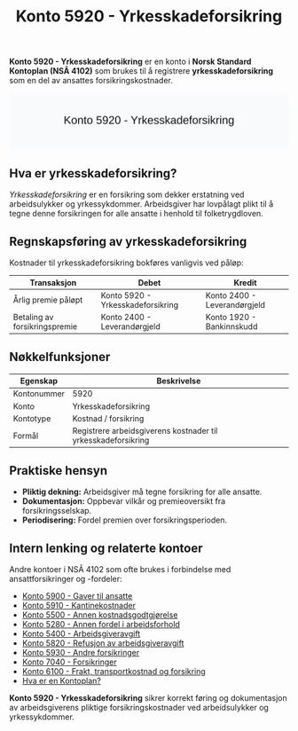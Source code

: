 ﻿---
title: "Konto 5920 - Yrkesskadeforsikring"
seoTitle: "5920-yrkesskadeforsikring"
meta_description: '**Konto 5920 - Yrkesskadeforsikring** er en konto i **Norsk Standard Kontoplan (NSÂ 4102)** som brukes til å registrere **yrkesskadeforsikring** som en del av ...'
slug: 5920-yrkesskadeforsikring
type: blog
layout: pages/single
---

**Konto 5920 - Yrkesskadeforsikring** er en konto i **Norsk Standard Kontoplan (NSÂ 4102)** som brukes til å registrere **yrkesskadeforsikring** som en del av ansattes forsikringskostnader.

![Illustrasjon av konto 5920 Yrkesskadeforsikring](5920-yrkesskadeforsikring-image.svg)

## Hva er yrkesskadeforsikring?

*Yrkesskadeforsikring* er en forsikring som dekker erstatning ved arbeidsulykker og yrkessykdommer. Arbeidsgiver har lovpålagt plikt til å tegne denne forsikringen for alle ansatte i henhold til folketrygdloven.

## Regnskapsføring av yrkesskadeforsikring

Kostnader til yrkesskadeforsikring bokføres vanligvis ved påløp:

| Transaksjon                              | Debet                         | Kredit                      |
|------------------------------------------|-------------------------------|-----------------------------|
| Årlig premie påløpt                       | Konto 5920 - Yrkesskadeforsikring | Konto 2400 - Leverandørgjeld |
| Betaling av forsikringspremie            | Konto 2400 - Leverandørgjeld  | Konto 1920 - Bankinnskudd   |

## Nøkkelfunksjoner

| Egenskap      | Beskrivelse                                            |
|---------------|--------------------------------------------------------|
| Kontonummer   | 5920                                                   |
| Konto         | Yrkesskadeforsikring                                   |
| Kontotype     | Kostnad / forsikring                                   |
| Formål        | Registrere arbeidsgiverens kostnader til yrkesskadeforsikring |

## Praktiske hensyn

* **Pliktig dekning:** Arbeidsgiver må tegne forsikring for alle ansatte.
* **Dokumentasjon:** Oppbevar vilkår og premieoversikt fra forsikringsselskap.
* **Periodisering:** Fordel premien over forsikringsperioden.

## Intern lenking og relaterte kontoer

Andre kontoer i NSÂ 4102 som ofte brukes i forbindelse med ansattforsikringer og -fordeler:

* [Konto 5900 - Gaver til ansatte](/blogs/kontoplan/5900-gaver-til-ansatte "Konto 5900 - Gaver til ansatte")
* [Konto 5910 - Kantinekostnader](/blogs/kontoplan/5910-kantinekostnader "Konto 5910 - Kantinekostnader")
* [Konto 5500 - Annen kostnadsgodtgjørelse](/blogs/kontoplan/5500-annen-kostnadsgodtgjorelse "Konto 5500 - Annen kostnadsgodtgjørelse")
* [Konto 5280 - Annen fordel i arbeidsforhold](/blogs/kontoplan/5280-annen-fordel-i-arbeidsforhold "Konto 5280 - Annen fordel i arbeidsforhold")
* [Konto 5400 - Arbeidsgiveravgift](/blogs/kontoplan/5400-arbeidsgiveravgift "Konto 5400 - Arbeidsgiveravgift")
* [Konto 5820 - Refusjon av arbeidsgiveravgift](/blogs/kontoplan/5820-refusjon-av-arbeidsgiveravgift "Konto 5820 - Refusjon av arbeidsgiveravgift")
* [Konto 5930 - Andre forsikringer](/blogs/kontoplan/5930-andre-forsikringer "Konto 5930 - Andre forsikringer")
* [Konto 7040 - Forsikringer](/blogs/kontoplan/7040-forsikringer "Konto 7040 - Forsikringer")
* [Konto 6100 - Frakt, transportkostnad og forsikring](/blogs/kontoplan/6100-frakt-transportkostnad-og-forsikring "Konto 6100 - Frakt, transportkostnad og forsikring")
* [Hva er en Kontoplan?](/blogs/regnskap/hva-er-kontoplan "Hva er en Kontoplan? Komplett Guide til Kontoplaner i Norsk Regnskap")

**Konto 5920 - Yrkesskadeforsikring** sikrer korrekt føring og dokumentasjon av arbeidsgiverens pliktige forsikringskostnader ved arbeidsulykker og yrkessykdommer.







